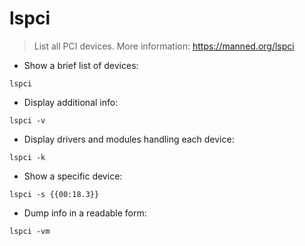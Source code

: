 # lspci

> List all PCI devices.
> More information: <https://manned.org/lspci>

- Show a brief list of devices:

`lspci`

- Display additional info:

`lspci -v`

- Display drivers and modules handling each device:

`lspci -k`

- Show a specific device:

`lspci -s {{00:18.3}}`

- Dump info in a readable form:

`lspci -vm`
